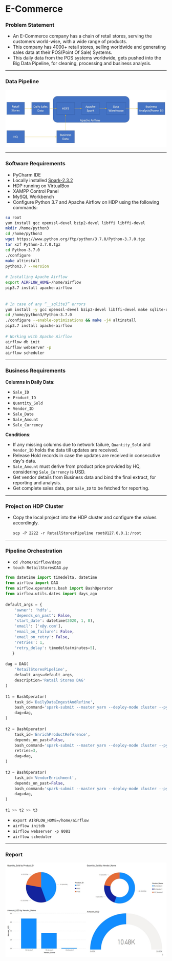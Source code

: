 # E-Commerce

### Problem Statement

- An E-Commerce company has a chain of retail stores, serving the customers world-wise, with a wide range of products.
- This company has 4000+ retail stores, selling worldwide and generating sales data at their POS(Point Of Sale) Systems.
- This daily data from the POS systems worldwide, gets pushed into the Big Data Pipeline, for cleaning, processing and business analysis.

---

### Data Pipeline

<img src="Pipeline.jpg">

---

### Software Requirements

- PyCharm IDE
- Locally installed [Spark-2.3.2](https://archive.apache.org/dist/spark/spark-2.3.2/spark-2.3.2-bin-hadoop2.7.tgz)
- HDP running on VirtualBox
- XAMPP Control Panel
- MySQL Workbench
- Configure Python 3.7 and Apache Airflow on HDP using the following commands:
```bash
su root
yum install gcc openssl-devel bzip2-devel libffi libffi-devel
mkdir /home/python3
cd /home/python3
wget https://www.python.org/ftp/python/3.7.0/Python-3.7.0.tgz
tar xzf Python-3.7.0.tgz
cd Python-3.7.0
./configure
make altinstall
python3.7 --version

# Installing Apache Airflow
export AIRFLOW_HOME=/home/airflow
pip3.7 install apache-airflow


# In case of any “__sqlite3” errors
yum install -y gcc openssl-devel bzip2-devel libffi-devel make sqlite-devel
cd /home/python3/Python-3.7.0
./configure --enable-optimizations && make -j4 altinstall
pip3.7 install apache-airflow

# Working with Apache Airflow
airflow db init
airflow webserver -p
airflow scheduler
```

---

### Business Requirements

**Columns in Daily Data**:
- `Sale_ID`
- `Product_ID`
- `Quantity_Sold`
- `Vendor_ID`
- `Sale_Date`
- `Sale_Amount`
- `Sale_Currency`

**Conditions**:
- If any missing columns due to network failure, `Quantity_Sold` and `Vendor_ID` holds the data till updates are received.
- Release Hold records in case the updates are received in consecutive day's data.
- `Sale_Amount` must derive from product price provided by HQ, considering `Sale_Currency` is USD.
- Get vendor details from Business data and bind the final extract, for reporting and analysis.
- Get complete sales data, per `Sale_ID` to be fetched for reporting.

---

### Project on HDP Cluster

- Copy the local project into the HDP cluster and configure the values accordingly.
  
    `scp -P 2222 -r RetailStoresPipeline root@127.0.0.1:/root`

---

### Pipeline Orchestration

- `cd /home/airflow/dags`
- `touch RetailStoresDAG.py`
```python
from datetime import timedelta, datetime
from airflow import DAG
from airflow.operators.bash import BashOperator
from airflow.utils.dates import days_ago

default_args = {
    'owner': 'hdfs',
    'depends_on_past': False,
    'start_date': datetime(2020, 1, 8),
    'email': ['x@y.com'],
    'email_on_failure': False,
    'email_on_retry': False,
    'retries': 1,
    'retry_delay': timedelta(minutes=5),
   }

dag = DAG(
    'RetailStoresPipeline',
    default_args=default_args,
    description='Retail Stores DAG'
)

t1 = BashOperator(
    task_id='DailyDataIngestAndRefine',
    bash_command='spark-submit --master yarn --deploy-mode cluster --py-files /home/RetailStoresPipeline/src/main/python/functions.py /home/RetailStoresPipeline/src/main/python/DailyDataIngestAndRefine.py',
    dag=dag,
)

t2 = BashOperator(
    task_id='EnrichProductReference',
    depends_on_past=False,
    bash_command='spark-submit --master yarn --deploy-mode cluster --py-files /home/RetailStoresPipeline/src/main/python/functions.py /home/RetailStoresPipeline/src/main/python/EnrichProductReference.py',
    retries=3,
    dag=dag,
)

t3 = BashOperator(
    task_id='VendorEnrichment',
    depends_on_past=False,
    bash_command='spark-submit --master yarn --deploy-mode cluster --py-files /home/RetailStoresPipeline/src/main/python/functions.py /home/RetailStoresPipeline/src/main/python/VendorEnrichment.py',
    dag=dag,
)

t1 >> t2 >> t3
```
- `export AIRFLOW_HOME=/home/airflow`
- `airflow initdb`
- `airflow webserver -p 8081`
- `airflow scheduler`

---

### Report

<img src="Report.jpg">
